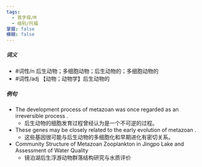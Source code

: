 ```yaml
---
tags:
  - 首字母/M
  - 级别/托福
掌握: false
模糊: false
---
```

##### 词义
- #词性/n  后生动物；多细胞动物；后生动物的；多细胞动物的
- #词性/adj  【动物；动物学】后生动物的
##### 例句
- The development process of metazoan was once regarded as an irreversible process .
	- 后生动物的细胞发育过程曾经认为是一个不可逆的过程。
- These genes may be closely related to the early evolution of metazoan .
	- 这些基因很可能与后生动物的多细胞化和早期进化有密切关系。
- Community Structure of Metazoan Zooplankton in Jingpo Lake and Assessment of Water Quality
	- 镜泊湖后生浮游动物群落结构研究与水质评价
